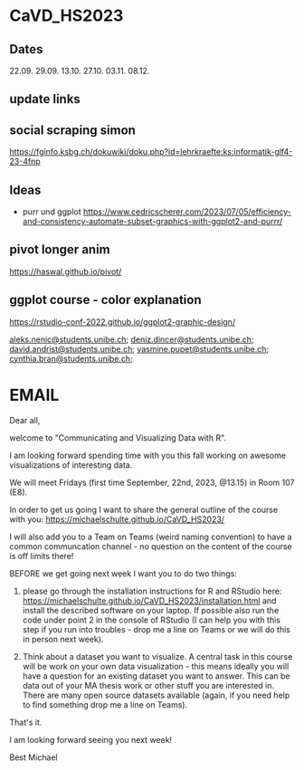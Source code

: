 # CaVD_HS2023

## Dates

22.09.
29.09.
13.10.
27.10.
03.11.
08.12.

## update links


## social scraping simon

https://fginfo.ksbg.ch/dokuwiki/doku.php?id=lehrkraefte:ks:informatik-glf4-23-4fnp

## Ideas

- purr und ggplot
https://www.cedricscherer.com/2023/07/05/efficiency-and-consistency-automate-subset-graphics-with-ggplot2-and-purrr/

## pivot longer anim
https://haswal.github.io/pivot/

## ggplot course - color explanation
https://rstudio-conf-2022.github.io/ggplot2-graphic-design/



aleks.nenic@students.unibe.ch;
deniz.dincer@students.unibe.ch;
david.andrist@students.unibe.ch;
yasmine.pupet@students.unibe.ch;
cynthia.bran@students.unibe.ch;


# EMAIL

Dear all,

welcome to "Communicating and Visualizing Data with R".

I am looking forward spending time with you this fall working on awesome visualizations of interesting data.

We will meet Fridays (first time September, 22nd, 2023, @13.15) in Room 107 (E8).

In order to get us going I want to share the general outline of the course with you: https://michaelschulte.github.io/CaVD_HS2023/ 

I will also add you to a Team on Teams (weird naming convention) to have a common communcation channel - no question on the content of the course is off limits there!

BEFORE we get going next week I want you to do two things:

1) please go through the installation instructions for R and RStudio here: https://michaelschulte.github.io/CaVD_HS2023/installation.html and install the described software on your laptop. If possible also run the code under point 2 in the console of RStudio (I can help you with this step if you run into troubles - drop me a line on Teams or we will do this in person next week).

2) Think about a dataset you want to visualize. A central task in this course will be work on your own data visualization - this means ideally you will have a question for an existing dataset you want to answer. This can be data out of your MA thesis work or other stuff you are interested in. There are many open source datasets available (again, if you need help to find something drop me a line on Teams). 

That's it.

I am looking forward seeing you next week!

Best
Michael




